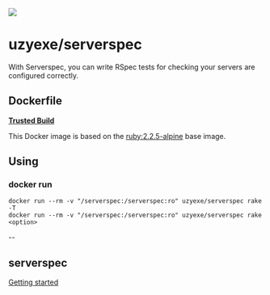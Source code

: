 [![](https://badge.imagelayers.io/uzyexe/serverspec:latest.svg)](https://imagelayers.io/?images=uzyexe/serverspec:latest 'Get your own badge on imagelayers.io')

# uzyexe/serverspec

With Serverspec, you can write RSpec tests for checking your servers are configured correctly.

## Dockerfile

[**Trusted Build**](https://hub.docker.com/r/uzyexe/serverspec/)

This Docker image is based on the [ruby:2.2.5-alpine](https://hub.docker.com/_/ruby/) base image.

## Using

### docker run

```
docker run --rm -v "/serverspec:/serverspec:ro" uzyexe/serverspec rake -T
docker run --rm -v "/serverspec:/serverspec:ro" uzyexe/serverspec rake <option>
```

--

## serverspec

[Getting started](http://serverspec.org/)
